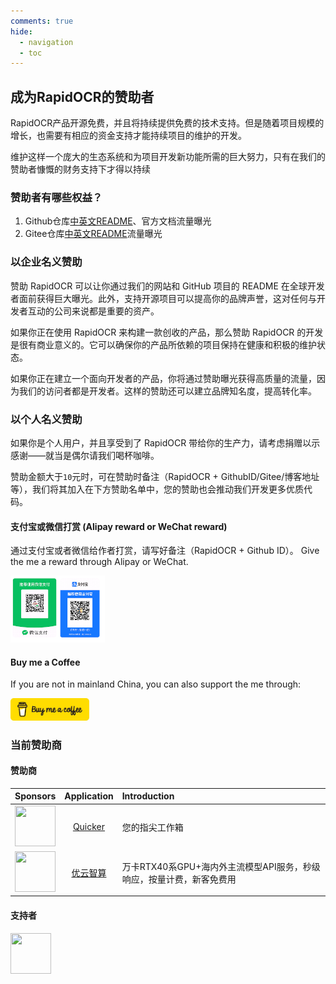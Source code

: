 ```yaml
---
comments: true
hide:
  - navigation
  - toc
---
```


## 成为RapidOCR的赞助者

RapidOCR产品开源免费，并且将持续提供免费的技术支持。但是随着项目规模的增长，也需要有相应的资金支持才能持续项目的维护的开发。

维护这样一个庞大的生态系统和为项目开发新功能所需的巨大努力，只有在我们的赞助者慷慨的财务支持下才得以持续

### 赞助者有哪些权益？

1. Github仓库[中英文README](https://github.com/RapidAI/RapidOCR/tree/main#sponsors--backers)、官方文档流量曝光
2. Gitee仓库[中英文README](https://gitee.com/RapidAI/RapidOCR#sponsors--backers)流量曝光

### 以企业名义赞助

赞助 RapidOCR 可以让你通过我们的网站和 GitHub 项目的 README 在全球开发者面前获得巨大曝光。此外，支持开源项目可以提高你的品牌声誉，这对任何与开发者互动的公司来说都是重要的资产。

如果你正在使用 RapidOCR 来构建一款创收的产品，那么赞助 RapidOCR 的开发是很有商业意义的。它可以确保你的产品所依赖的项目保持在健康和积极的维护状态。

如果你正在建立一个面向开发者的产品，你将通过赞助曝光获得高质量的流量，因为我们的访问者都是开发者。这样的赞助还可以建立品牌知名度，提高转化率。

### 以个人名义赞助

如果你是个人用户，并且享受到了 RapidOCR 带给你的生产力，请考虑捐赠以示感谢——就当是偶尔请我们喝杯咖啡。

赞助金额大于`10`元时，可在赞助时备注（RapidOCR + GithubID/Gitee/博客地址等），我们将其加入在下方赞助名单中，您的赞助也会推动我们开发更多优质代码。

#### 支付宝或微信打赏 (Alipay reward or WeChat reward)

通过支付宝或者微信给作者打赏，请写好备注（RapidOCR + Github ID）。 Give the me a reward through Alipay or WeChat.

<div align="left">
    <img src="https://raw.githubusercontent.com/RapidAI/.github/ce6c21bf30935ad441376a29886c63d62392b354/assets/Sponsor.png" width="30%">
</div>

#### Buy me a Coffee

If you are not in mainland China, you can also support the me through:

<div align="left">
    <a href="https://www.buymeacoffee.com/SWHL"><img src="https://raw.githubusercontent.com/RapidAI/.github/main/assets/buymeacoffe.png" width="25%"></a>
</div>

### 当前赞助商

#### 赞助商

|Sponsors|Application|Introduction|
|:---:|:---:|:---|
|<img src="https://github.com/RapidAI/RapidOCR/releases/download/v1.1.0/Quicker.jpg" width=65 height=65>|[Quicker](https://getquicker.net/)|您的指尖工作箱|
|<img src="https://github.com/RapidAI/RapidOCR/releases/download/v1.1.0/Comshare.png" width=65 height=65>|[优云智算](https://www.compshare.cn/images/vzDrOcdaK3m7?ytag=GPU_YY-gh_rapidOCR)|万卡RTX40系GPU+海内外主流模型API服务，秒级响应，按量计费，新客免费用|

#### 支持者

<a href="https://github.com/Eunsolfs" title="Eunsolfs"><img src="https://avatars.githubusercontent.com/u/53815751?v=4" width=65 height=65></a>
